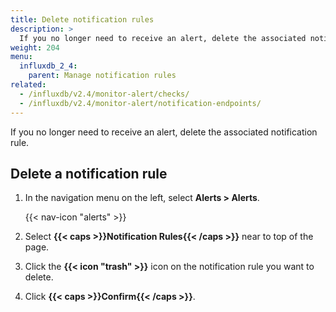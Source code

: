 ```yaml
---
title: Delete notification rules
description: >
  If you no longer need to receive an alert, delete the associated notification rule.
weight: 204
menu:
  influxdb_2_4:
    parent: Manage notification rules
related:
  - /influxdb/v2.4/monitor-alert/checks/
  - /influxdb/v2.4/monitor-alert/notification-endpoints/
---
```


If you no longer need to receive an alert, delete the associated notification rule.

## Delete a notification rule

1. In the navigation menu on the left, select **Alerts > Alerts**.

    {{< nav-icon "alerts" >}}

2. Select **{{< caps >}}Notification Rules{{< /caps >}}** near to top of the page.
3. Click the **{{< icon "trash" >}}** icon on the notification rule you want to delete.
4. Click **{{< caps >}}Confirm{{< /caps >}}**.
